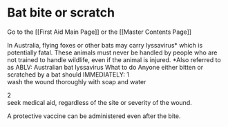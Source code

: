 ﻿# Bat bite or scratch

Go to the [[First Aid Main Page]] or the [[Master Contents Page]]

In Australia, flying foxes or other bats may carry lyssavirus* which is potentially fatal.
These animals must never be handled by people who are not trained to handle wildlife, even if the animal is injured.
*Also referred to as ABLV: Australian bat lyssavirus
What to do
Anyone either bitten or scratched by a bat should IMMEDIATELY: 
1	
wash the wound thoroughly with soap and water

2	
seek medical aid, regardless of the site or severity of the wound. 


A protective vaccine can be administered even after the bite. 



